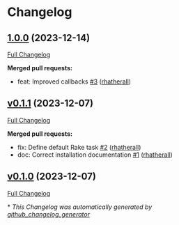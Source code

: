 # Changelog

## [1.0.0](https://github.com/appercept/cognito_idp_rails/tree/1.0.0) (2023-12-14)

[Full Changelog](https://github.com/appercept/cognito_idp_rails/compare/v0.1.1...1.0.0)

**Merged pull requests:**

- feat: Improved callbacks [\#3](https://github.com/appercept/cognito_idp_rails/pull/3) ([rhatherall](https://github.com/rhatherall))

## [v0.1.1](https://github.com/appercept/cognito_idp_rails/tree/v0.1.1) (2023-12-07)

[Full Changelog](https://github.com/appercept/cognito_idp_rails/compare/v0.1.0...v0.1.1)

**Merged pull requests:**

- fix: Define default Rake task [\#2](https://github.com/appercept/cognito_idp_rails/pull/2) ([rhatherall](https://github.com/rhatherall))
- doc: Correct installation documentation [\#1](https://github.com/appercept/cognito_idp_rails/pull/1) ([rhatherall](https://github.com/rhatherall))

## [v0.1.0](https://github.com/appercept/cognito_idp_rails/tree/v0.1.0) (2023-12-07)

[Full Changelog](https://github.com/appercept/cognito_idp_rails/compare/ee7a120d2cdd7c95858f72dfc3beb1ff5cd10449...v0.1.0)



\* *This Changelog was automatically generated by [github_changelog_generator](https://github.com/github-changelog-generator/github-changelog-generator)*
